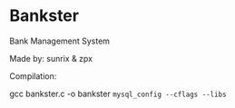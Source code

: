 # Bankster
Bank Management System

Made by: sunrix & zpx



Compilation:

gcc bankster.c -o bankster `mysql_config --cflags --libs`
